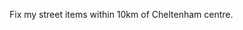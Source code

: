 Fix my street items within 10km of Cheltenham centre.


<!-- fix_marker starts -->

<!-- fix_marker ends -->